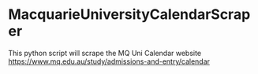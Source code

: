 # MacquarieUniversityCalendarScraper
This python script will scrape the MQ Uni Calendar website
https://www.mq.edu.au/study/admissions-and-entry/calendar
